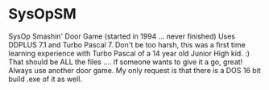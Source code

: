 # SysOpSM
SysOp Smashin' Door Game (started in 1994 ... never finished) 
Uses DDPLUS 7.1 and Turbo Pascal 7.
Don't be too harsh, this was a first time learning experience with Turbo Pascal of a 14 year old Junior High kid. :)
That should be ALL the files  .... if someone wants to give it a go, great!  Always use another door game.  My only
request is that there is a DOS 16 bit build .exe of it as well.
